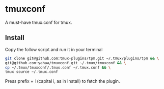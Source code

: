 # tmuxconf
A must-have tmux.conf for tmux.

## Install

Copy the follow script and run it in your terminal
```bash
git clone git@github.com:tmux-plugins/tpm.git ~/.tmux/plugins/tpm && \
git@github.com:yahaa/tmuxconf.git ~/.tmux/tmuxconf && \
cp ~/.tmux/tmuxconf/.tmux.conf ~/.tmux.conf && \
tmux source ~/.tmux.conf
```

Press prefix + I (capital i, as in Install) to fetch the plugin.

